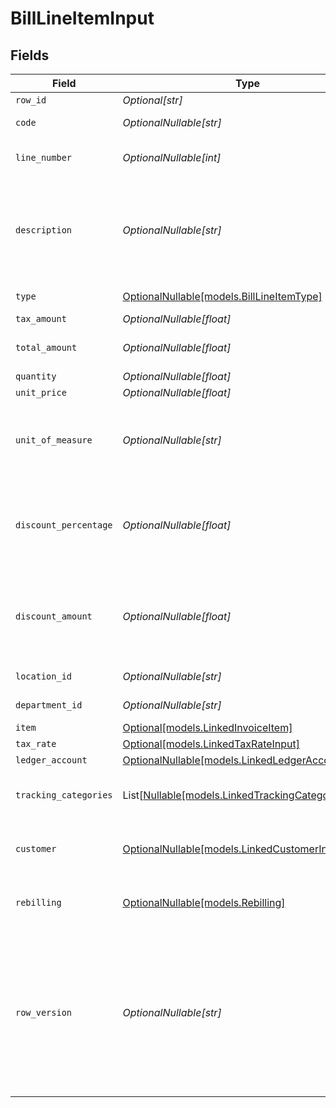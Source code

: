 # BillLineItemInput


## Fields

| Field                                                                                                                                      | Type                                                                                                                                       | Required                                                                                                                                   | Description                                                                                                                                | Example                                                                                                                                    |
| ------------------------------------------------------------------------------------------------------------------------------------------ | ------------------------------------------------------------------------------------------------------------------------------------------ | ------------------------------------------------------------------------------------------------------------------------------------------ | ------------------------------------------------------------------------------------------------------------------------------------------ | ------------------------------------------------------------------------------------------------------------------------------------------ |
| `row_id`                                                                                                                                   | *Optional[str]*                                                                                                                            | :heavy_minus_sign:                                                                                                                         | Row ID                                                                                                                                     | 12345                                                                                                                                      |
| `code`                                                                                                                                     | *OptionalNullable[str]*                                                                                                                    | :heavy_minus_sign:                                                                                                                         | User defined item code                                                                                                                     | 120-C                                                                                                                                      |
| `line_number`                                                                                                                              | *OptionalNullable[int]*                                                                                                                    | :heavy_minus_sign:                                                                                                                         | Line number in the invoice                                                                                                                 | 1                                                                                                                                          |
| `description`                                                                                                                              | *OptionalNullable[str]*                                                                                                                    | :heavy_minus_sign:                                                                                                                         | User defined description                                                                                                                   | Model Y is a fully electric, mid-size SUV, with seating for up to seven, dual motor AWD and unparalleled protection.                       |
| `type`                                                                                                                                     | [OptionalNullable[models.BillLineItemType]](../models/billlineitemtype.md)                                                                 | :heavy_minus_sign:                                                                                                                         | Bill Line Item type                                                                                                                        | expense_account                                                                                                                            |
| `tax_amount`                                                                                                                               | *OptionalNullable[float]*                                                                                                                  | :heavy_minus_sign:                                                                                                                         | Tax amount                                                                                                                                 | 27500                                                                                                                                      |
| `total_amount`                                                                                                                             | *OptionalNullable[float]*                                                                                                                  | :heavy_minus_sign:                                                                                                                         | Total amount of the line item                                                                                                              | 27500                                                                                                                                      |
| `quantity`                                                                                                                                 | *OptionalNullable[float]*                                                                                                                  | :heavy_minus_sign:                                                                                                                         | N/A                                                                                                                                        | 1                                                                                                                                          |
| `unit_price`                                                                                                                               | *OptionalNullable[float]*                                                                                                                  | :heavy_minus_sign:                                                                                                                         | N/A                                                                                                                                        | 27500.5                                                                                                                                    |
| `unit_of_measure`                                                                                                                          | *OptionalNullable[str]*                                                                                                                    | :heavy_minus_sign:                                                                                                                         | Description of the unit type the item is sold as, ie: kg, hour.                                                                            | pc.                                                                                                                                        |
| `discount_percentage`                                                                                                                      | *OptionalNullable[float]*                                                                                                                  | :heavy_minus_sign:                                                                                                                         | Discount percentage applied to the line item when supported downstream.                                                                    | 0.01                                                                                                                                       |
| `discount_amount`                                                                                                                          | *OptionalNullable[float]*                                                                                                                  | :heavy_minus_sign:                                                                                                                         | Discount amount applied to the line item when supported downstream.                                                                        | 19.99                                                                                                                                      |
| `location_id`                                                                                                                              | *OptionalNullable[str]*                                                                                                                    | :heavy_minus_sign:                                                                                                                         | The ID of the location                                                                                                                     | 12345                                                                                                                                      |
| `department_id`                                                                                                                            | *OptionalNullable[str]*                                                                                                                    | :heavy_minus_sign:                                                                                                                         | The ID of the department                                                                                                                   | 12345                                                                                                                                      |
| `item`                                                                                                                                     | [Optional[models.LinkedInvoiceItem]](../models/linkedinvoiceitem.md)                                                                       | :heavy_minus_sign:                                                                                                                         | N/A                                                                                                                                        |                                                                                                                                            |
| `tax_rate`                                                                                                                                 | [Optional[models.LinkedTaxRateInput]](../models/linkedtaxrateinput.md)                                                                     | :heavy_minus_sign:                                                                                                                         | N/A                                                                                                                                        |                                                                                                                                            |
| `ledger_account`                                                                                                                           | [OptionalNullable[models.LinkedLedgerAccountInput]](../models/linkedledgeraccountinput.md)                                                 | :heavy_minus_sign:                                                                                                                         | N/A                                                                                                                                        |                                                                                                                                            |
| `tracking_categories`                                                                                                                      | List[[Nullable[models.LinkedTrackingCategory]](../models/linkedtrackingcategory.md)]                                                       | :heavy_minus_sign:                                                                                                                         | A list of linked tracking categories.                                                                                                      |                                                                                                                                            |
| `customer`                                                                                                                                 | [OptionalNullable[models.LinkedCustomerInput]](../models/linkedcustomerinput.md)                                                           | :heavy_minus_sign:                                                                                                                         | The customer this entity is linked to.                                                                                                     |                                                                                                                                            |
| `rebilling`                                                                                                                                | [OptionalNullable[models.Rebilling]](../models/rebilling.md)                                                                               | :heavy_minus_sign:                                                                                                                         | Rebilling metadata for this line item.                                                                                                     |                                                                                                                                            |
| `row_version`                                                                                                                              | *OptionalNullable[str]*                                                                                                                    | :heavy_minus_sign:                                                                                                                         | A binary value used to detect updates to a object and prevent data conflicts. It is incremented each time an update is made to the object. | 1-12345                                                                                                                                    |